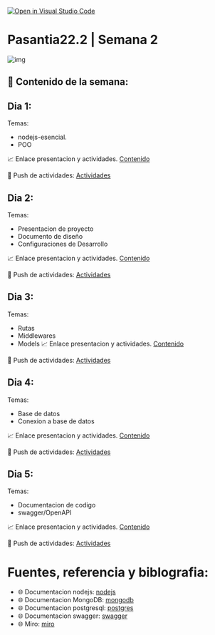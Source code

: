 [![Open in Visual Studio Code](https://classroom.github.com/assets/open-in-vscode-c66648af7eb3fe8bc4f294546bfd86ef473780cde1dea487d3c4ff354943c9ae.svg)](https://classroom.github.com/online_ide?assignment_repo_id=8062876&assignment_repo_type=AssignmentRepo)
# Pasantia22.2 | Semana 2

![img](https://images.pexels.com/photos/546819/pexels-photo-546819.jpeg?auto=compress&cs=tinysrgb&w=1260&h=750&dpr=1)

## :bookmark_tabs: Contenido de la semana:

## Dia 1:

Temas:
- nodejs-esencial.
- POO

:chart_with_upwards_trend: Enlace presentacion y actividades.
[Contenido](https://github.com/contents-pasantia/content6)


:rocket: Push de actividades: [Actividades](/day_1/README.md)  

## Dia 2:

Temas: 
- Presentacion de proyecto
- Documento de diseño
- Configuraciones de Desarrollo

:chart_with_upwards_trend: Enlace presentacion y actividades.
[Contenido](https://github.com/contents-pasantia/content7)

:rocket: Push de actividades: [Actividades](/day_2/README.md)

## Dia 3:

Temas: 

- Rutas
- Middlewares
- Models 
:chart_with_upwards_trend: Enlace presentacion y actividades.
[Contenido](https://github.com/contents-pasantia/content8)

:rocket: Push de actividades: [Actividades](/day_3/README.md) 


## Dia 4:

Temas: 
- Base de datos
- Conexion a base de datos

:chart_with_upwards_trend: Enlace presentacion y actividades.
[Contenido](https://github.com/contents-pasantia/content9)

:rocket: Push de actividades: [Actividades](/day_4/README.md) 


## Dia 5:

Temas: 

- Documentacion de codigo
- swagger/OpenAPI

:chart_with_upwards_trend: Enlace presentacion y actividades.
[Contenido](https://github.com/contents-pasantia/content10)

:rocket: Push de actividades: [Actividades](/day_5/README.md) 

# Fuentes, referencia y biblografia:
- :globe_with_meridians: Documentacion nodejs:
[nodejs](https://nodejs.org/en/docs/)
- :globe_with_meridians: Documentacion MongoDB:
[mongodb](https://www.mongodb.com/docs/)
- :globe_with_meridians: Documentacion postgresql:
[postgres](https://www.postgresql.org/docs/)
- :globe_with_meridians: Documentacion swagger:
[swagger](https://swagger.io/)
- :globe_with_meridians: Miro:
[miro](https://miro.com/es/)
